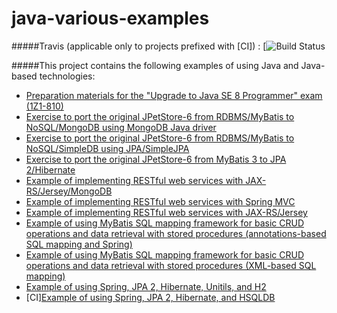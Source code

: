 java-various-examples
=====================

#####Travis (applicable only to projects prefixed with \[CI\]) : [![Build
Status](https://travis-ci.org/igor-baiborodine/java-various-examples.svg?branch=master)

#####This project contains the following examples of using Java and Java-based technologies:
* [Preparation materials for the "Upgrade to Java SE 8 Programmer" exam \(1Z1-810\)](https://github.com/igor-baiborodine/java-various-examples/tree/master/ocp-upgrade-java8)
* [Exercise to port the original JPetStore-6 from RDBMS/MyBatis to NoSQL/MongoDB using MongoDB Java driver](https://github.com/igor-baiborodine/java-various-examples/tree/master/jpetstore-6-mongodb)
* [Exercise to port the original JPetStore-6 from RDBMS/MyBatis to NoSQL/SimpleDB using JPA/SimpleJPA](https://github.com/igor-baiborodine/java-various-examples/tree/master/jpetstore-6-simplejpa)
* [Exercise to port the original JPetStore-6 from MyBatis 3 to JPA 2/Hibernate](https://github.com/igor-baiborodine/java-various-examples/tree/master/jpetstore-6-jpa)
* [Example of implementing RESTful web services with JAX-RS/Jersey/MongoDB](https://github.com/igor-baiborodine/java-various-examples/tree/master/rest-webapp-jersey-mongo-example)
* [Example of implementing RESTful web services with Spring MVC](https://github.com/igor-baiborodine/java-various-examples/tree/master/rest-webapp-spring-mvc-example)
* [Example of implementing RESTful web services with JAX-RS/Jersey](https://github.com/igor-baiborodine/java-various-examples/tree/master/rest-webapp-jersey-example)
* [Example of using MyBatis SQL mapping framework for basic CRUD operations and data retrieval with stored procedures (annotations-based SQL mapping and Spring)](https://github.com/igor-baiborodine/java-various-examples/tree/master/mybatis-annotations-spring-example)
* [Example of using MyBatis SQL mapping framework for basic CRUD operations and data retrieval with stored procedures (XML-based SQL mapping)](https://github.com/igor-baiborodine/java-various-examples/tree/master/mybatis-xml-example)
* [Example of using Spring, JPA 2, Hibernate, Unitils, and H2](https://github.com/igor-baiborodine/java-various-examples/tree/master/spring-jpa-unitils-example)
* \[CI\][Example of using Spring, JPA 2, Hibernate, and HSQLDB](https://github.com/igor-baiborodine/java-various-examples/tree/master/spring-jpa-hsqldb-example)
